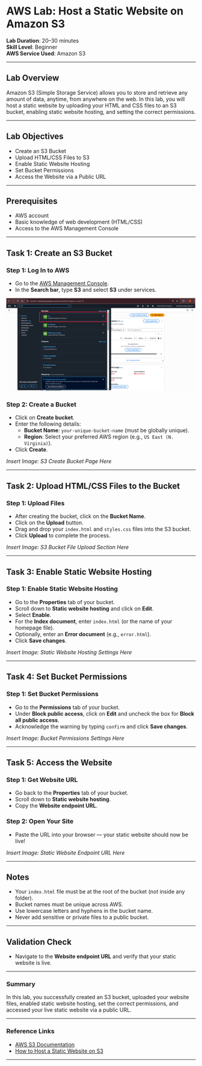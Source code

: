 # AWS Lab: Host a Static Website on Amazon S3

**Lab Duration**: 20–30 minutes  
**Skill Level**: Beginner  
**AWS Service Used**: Amazon S3  

---

## Lab Overview

Amazon S3 (Simple Storage Service) allows you to store and retrieve any amount of data, anytime, from anywhere on the web. In this lab, you will host a static website by uploading your HTML and CSS files to an S3 bucket, enabling static website hosting, and setting the correct permissions.



---

## Lab Objectives

- Create an S3 Bucket
- Upload HTML/CSS Files to S3
- Enable Static Website Hosting
- Set Bucket Permissions
- Access the Website via a Public URL

---

## Prerequisites

- AWS account
- Basic knowledge of web development (HTML/CSS)
- Access to the AWS Management Console

---

## Task 1: Create an S3 Bucket

### Step 1: Log In to AWS
- Go to the [AWS Management Console](https://console.aws.amazon.com/).
- In the **Search bar**, type **S3** and select **S3** under services.

![S3 Dashboard Screenshot](image/search.png)

### Step 2: Create a Bucket
- Click on **Create bucket**.
- Enter the following details:
  - **Bucket Name**: `your-unique-bucket-name` (must be globally unique).
  - **Region**: Select your preferred AWS region (e.g., `US East (N. Virginia)`).
- Click **Create**.

*Insert Image: S3 Create Bucket Page Here*

---

## Task 2: Upload HTML/CSS Files to the Bucket

### Step 1: Upload Files
- After creating the bucket, click on the **Bucket Name**.
- Click on the **Upload** button.
- Drag and drop your `index.html` and `styles.css` files into the S3 bucket.
- Click **Upload** to complete the process.

*Insert Image: S3 Bucket File Upload Section Here*

---

## Task 3: Enable Static Website Hosting

### Step 1: Enable Static Website Hosting
- Go to the **Properties** tab of your bucket.
- Scroll down to **Static website hosting** and click on **Edit**.
- Select **Enable**.
- For the **Index document**, enter `index.html` (or the name of your homepage file).
- Optionally, enter an **Error document** (e.g., `error.html`).
- Click **Save changes**.

*Insert Image: Static Website Hosting Settings Here*

---

## Task 4: Set Bucket Permissions

### Step 1: Set Bucket Permissions
- Go to the **Permissions** tab of your bucket.
- Under **Block public access**, click on **Edit** and uncheck the box for **Block all public access**.
- Acknowledge the warning by typing `confirm` and click **Save changes**.

*Insert Image: Bucket Permissions Settings Here*

---

## Task 5: Access the Website

### Step 1: Get Website URL
- Go back to the **Properties** tab of your bucket.
- Scroll down to **Static website hosting**.
- Copy the **Website endpoint URL**.

### Step 2: Open Your Site
- Paste the URL into your browser — your static website should now be live!

*Insert Image: Static Website Endpoint URL Here*

---

## Notes

- Your `index.html` file must be at the root of the bucket (not inside any folder).
- Bucket names must be unique across AWS.
- Use lowercase letters and hyphens in the bucket name.
- Never add sensitive or private files to a public bucket.

---

## Validation Check

- Navigate to the **Website endpoint URL** and verify that your static website is live.

---

### Summary

In this lab, you successfully created an S3 bucket, uploaded your website files, enabled static website hosting, set the correct permissions, and accessed your live static website via a public URL.

---

### Reference Links
- [AWS S3 Documentation](https://docs.aws.amazon.com/s3/index.html)
- [How to Host a Static Website on S3](https://docs.aws.amazon.com/AmazonS3/latest/userguide/WebsiteHosting.html)

---
